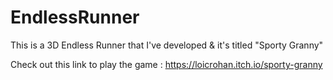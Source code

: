 # EndlessRunner
 This is a 3D Endless Runner that I've developed & it's titled "Sporty Granny"
 
 Check out this link to play the game : https://loicrohan.itch.io/sporty-granny
